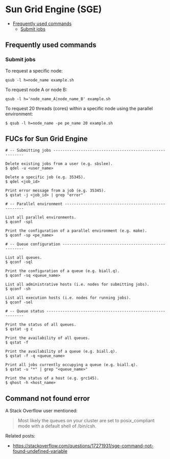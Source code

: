 # Sun Grid Engine (SGE)

* [Frequently used commands](#Frequently-used-commands)
    * [Submit jobs](#Submit-jobs)

## Frequently used commands <a name="Frequently-used-commands"></a>

### Submit jobs <a name="Submit-jobs"></a>

To request a specific node:

```
qsub -l h=node_name example.sh
```

To request node A or node B:

```
qsub -l h='node_name_A|node_name_B' example.sh
```

To request 20 threads (cores) within a specific node using the parallel environment:

```
$ qsub -l h=node_name -pe pe_name 20 example.sh
```





## FUCs for Sun Grid Engine <a name="FUCs-for-Sun-Grid-Engine"></a>

```
# -- Submitting jobs ---------------------------------------------------------

Delete existing jobs from a user (e.g. sbslee).
$ qdel -u <user_name>

Delete a specific job (e.g. 35345).
$ qdel <job_id>

Print error message from a job (e.g. 35345).
$ qstat -j <job_id> | grep "error"

# -- Parallel environment ----------------------------------------------------

List all parallel environments.
$ qconf -spl

Print the configuration of a parallel environment (e.g. make).
$ qconf -sp <pe_name>

# -- Queue configuration -----------------------------------------------------

List all queues.
$ qconf -sql

Print the configuration of a queue (e.g. biall.q).
$ qconf -sq <queue_name>

List all administrative hosts (i.e. nodes for submitting jobs).
$ qconf -sh

List all execution hosts (i.e. nodes for running jobs).
$ qconf -sel

# -- Queue status ------------------------------------------------------------

Print the status of all queues.
$ qstat -g c

Print the availability of all queues.
$ qstat -f

Print the availability of a queue (e.g. biall.q).
$ qstat -f -q <queue_name>

Print all jobs currently occupying a queue (e.g. biall.q).
$ qstat -u "*" | grep "<queue_name>"

Print the status of a host (e.g. grc145).
$ qhost -h <host_name>
```










## Command not found error <a name="Command-not-found-error"></a>

A Stack Overflow user mentioned:

> Most likely the queues on your cluster are set to posix_compliant mode with a default shell of /bin/csh.

Related posts:

* https://stackoverflow.com/questions/17271931/sge-command-not-found-undefined-variable
